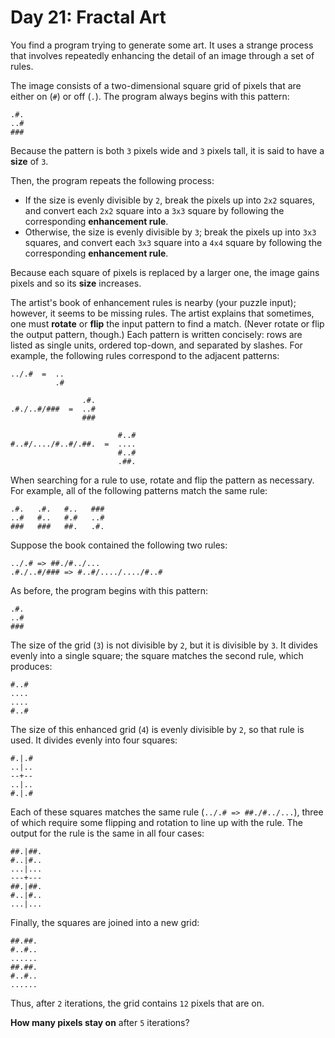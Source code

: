 # Day 21: Fractal Art

You find a program trying to generate some art. It uses a strange process that involves repeatedly enhancing the detail of an image through a set of rules.

The image consists of a two-dimensional square grid of pixels that are either on (`#`) or off (`.`). The program always begins with this pattern:
```
.#.
..#
###
```
Because the pattern is both `3` pixels wide and `3` pixels tall, it is said to have a **size** of `3`.

Then, the program repeats the following process:

- If the size is evenly divisible by `2`, break the pixels up into `2x2` squares, and convert each `2x2` square into a `3x3` square by following the corresponding **enhancement rule**.
- Otherwise, the size is evenly divisible by `3`; break the pixels up into `3x3` squares, and convert each `3x3` square into a `4x4` square by following the corresponding **enhancement rule**.

Because each square of pixels is replaced by a larger one, the image gains pixels and so its **size** increases.

The artist's book of enhancement rules is nearby (your puzzle input); however, it seems to be missing rules. The artist explains that sometimes, one must **rotate** or **flip** the input pattern to find a match. (Never rotate or flip the output pattern, though.) Each pattern is written concisely: rows are listed as single units, ordered top-down, and separated by slashes. For example, the following rules correspond to the adjacent patterns:
```
../.#  =  ..
          .#

                .#.
.#./..#/###  =  ..#
                ###

                        #..#
#..#/..../#..#/.##.  =  ....
                        #..#
                        .##.
```
When searching for a rule to use, rotate and flip the pattern as necessary. For example, all of the following patterns match the same rule:
```
.#.   .#.   #..   ###
..#   #..   #.#   ..#
###   ###   ##.   .#.
```
Suppose the book contained the following two rules:
```
../.# => ##./#../...
.#./..#/### => #..#/..../..../#..#
```
As before, the program begins with this pattern:
```
.#.
..#
###
```
The size of the grid (`3`) is not divisible by `2`, but it is divisible by `3`. It divides evenly into a single square; the square matches the second rule, which produces:
```
#..#
....
....
#..#
```
The size of this enhanced grid (`4`) is evenly divisible by `2`, so that rule is used. It divides evenly into four squares:
```
#.|.#
..|..
--+--
..|..
#.|.#
```
Each of these squares matches the same rule (`../.# => ##./#../...`), three of which require some flipping and rotation to line up with the rule. The output for the rule is the same in all four cases:
```
##.|##.
#..|#..
...|...
---+---
##.|##.
#..|#..
...|...
```
Finally, the squares are joined into a new grid:
```
##.##.
#..#..
......
##.##.
#..#..
......
```
Thus, after `2` iterations, the grid contains `12` pixels that are on.

**How many pixels stay on** after `5` iterations?
